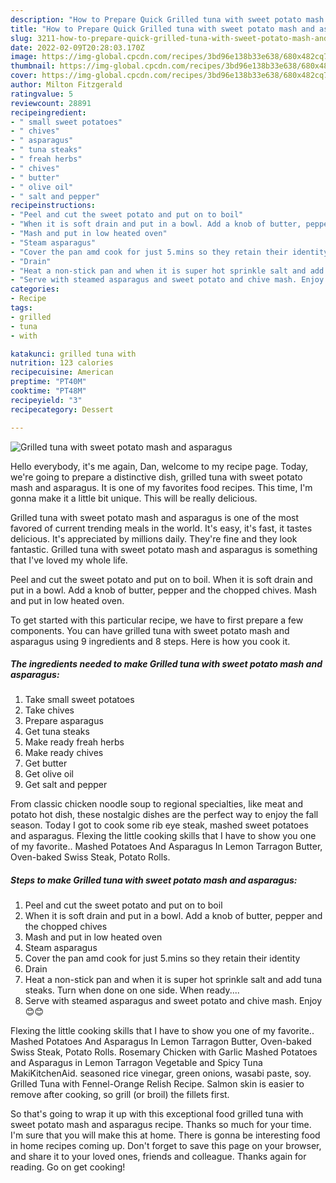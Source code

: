 ```yaml
---
description: "How to Prepare Quick Grilled tuna with sweet potato mash and asparagus"
title: "How to Prepare Quick Grilled tuna with sweet potato mash and asparagus"
slug: 3211-how-to-prepare-quick-grilled-tuna-with-sweet-potato-mash-and-asparagus
date: 2022-02-09T20:28:03.170Z
image: https://img-global.cpcdn.com/recipes/3bd96e138b33e638/680x482cq70/grilled-tuna-with-sweet-potato-mash-and-asparagus-recipe-main-photo.jpg
thumbnail: https://img-global.cpcdn.com/recipes/3bd96e138b33e638/680x482cq70/grilled-tuna-with-sweet-potato-mash-and-asparagus-recipe-main-photo.jpg
cover: https://img-global.cpcdn.com/recipes/3bd96e138b33e638/680x482cq70/grilled-tuna-with-sweet-potato-mash-and-asparagus-recipe-main-photo.jpg
author: Milton Fitzgerald
ratingvalue: 5
reviewcount: 28891
recipeingredient:
- " small sweet potatoes"
- " chives"
- " asparagus"
- " tuna steaks"
- " freah herbs"
- " chives"
- " butter"
- " olive oil"
- " salt and pepper"
recipeinstructions:
- "Peel and cut the sweet potato and put on to boil"
- "When it is soft drain and put in a bowl. Add a knob of butter, pepper and the chopped chives"
- "Mash and put in low heated oven"
- "Steam asparagus"
- "Cover the pan amd cook for just 5.mins so they retain their identity"
- "Drain"
- "Heat a non-stick pan and when it is super hot sprinkle salt and add tuna steaks. Turn when done on one side. When ready...."
- "Serve with steamed asparagus and sweet potato and chive mash. Enjoy 😊😊"
categories:
- Recipe
tags:
- grilled
- tuna
- with

katakunci: grilled tuna with 
nutrition: 123 calories
recipecuisine: American
preptime: "PT40M"
cooktime: "PT48M"
recipeyield: "3"
recipecategory: Dessert

---
```



![Grilled tuna with sweet potato mash and asparagus](https://img-global.cpcdn.com/recipes/3bd96e138b33e638/680x482cq70/grilled-tuna-with-sweet-potato-mash-and-asparagus-recipe-main-photo.jpg)

Hello everybody, it's me again, Dan, welcome to my recipe page. Today, we're going to prepare a distinctive dish, grilled tuna with sweet potato mash and asparagus. It is one of my favorites food recipes. This time, I'm gonna make it a little bit unique. This will be really delicious.

Grilled tuna with sweet potato mash and asparagus is one of the most favored of current trending meals in the world. It's easy, it's fast, it tastes delicious. It's appreciated by millions daily. They're fine and they look fantastic. Grilled tuna with sweet potato mash and asparagus is something that I've loved my whole life.

Peel and cut the sweet potato and put on to boil. When it is soft drain and put in a bowl. Add a knob of butter, pepper and the chopped chives. Mash and put in low heated oven.


To get started with this particular recipe, we have to first prepare a few components. You can have grilled tuna with sweet potato mash and asparagus using 9 ingredients and 8 steps. Here is how you cook it.

<!--inarticleads1-->

##### The ingredients needed to make Grilled tuna with sweet potato mash and asparagus:

1. Take  small sweet potatoes
1. Take  chives
1. Prepare  asparagus
1. Get  tuna steaks
1. Make ready  freah herbs
1. Make ready  chives
1. Get  butter
1. Get  olive oil
1. Get  salt and pepper


From classic chicken noodle soup to regional specialties, like meat and potato hot dish, these nostalgic dishes are the perfect way to enjoy the fall season. Today I got to cook some rib eye steak, mashed sweet potatoes and asparagus. Flexing the little cooking skills that I have to show you one of my favorite.. Mashed Potatoes And Asparagus In Lemon Tarragon Butter, Oven-baked Swiss Steak, Potato Rolls. 

<!--inarticleads2-->

##### Steps to make Grilled tuna with sweet potato mash and asparagus:

1. Peel and cut the sweet potato and put on to boil
1. When it is soft drain and put in a bowl. Add a knob of butter, pepper and the chopped chives
1. Mash and put in low heated oven
1. Steam asparagus
1. Cover the pan amd cook for just 5.mins so they retain their identity
1. Drain
1. Heat a non-stick pan and when it is super hot sprinkle salt and add tuna steaks. Turn when done on one side. When ready....
1. Serve with steamed asparagus and sweet potato and chive mash. Enjoy 😊😊


Flexing the little cooking skills that I have to show you one of my favorite.. Mashed Potatoes And Asparagus In Lemon Tarragon Butter, Oven-baked Swiss Steak, Potato Rolls. Rosemary Chicken with Garlic Mashed Potatoes and Asparagus in Lemon Tarragon Vegetable and Spicy Tuna MakiKitchenAid. seasoned rice vinegar, green onions, wasabi paste, soy. Grilled Tuna with Fennel-Orange Relish Recipe. Salmon skin is easier to remove after cooking, so grill (or broil) the fillets first. 

So that's going to wrap it up with this exceptional food grilled tuna with sweet potato mash and asparagus recipe. Thanks so much for your time. I'm sure that you will make this at home. There is gonna be interesting food in home recipes coming up. Don't forget to save this page on your browser, and share it to your loved ones, friends and colleague. Thanks again for reading. Go on get cooking!
